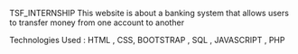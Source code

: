 TSF_INTERNSHIP
This website is about a banking system that allows users to transfer money from one account to another

Technologies Used :
HTML , CSS, BOOTSTRAP , SQL , JAVASCRIPT , PHP
